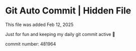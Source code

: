 # Git Auto Commit | Hidden File

This file was added Feb 12, 2025

Just for fun and keeping my daily git commit active 🤪

commit number: 481964

